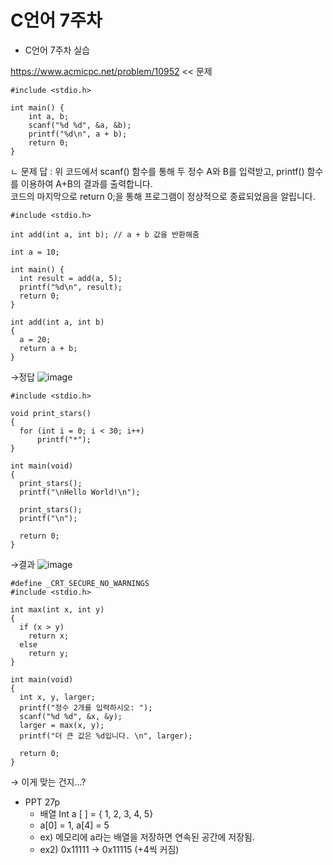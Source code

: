 # C언어 7주차

- C언어 7주차 실습

https://www.acmicpc.net/problem/10952 << 문제

```
#include <stdio.h>

int main() {
    int a, b;
    scanf("%d %d", &a, &b);
    printf("%d\n", a + b);
    return 0;
}
```

ㄴ 문제 답 : 위 코드에서 scanf() 함수를 통해 두 정수 A와 B를 입력받고, printf() 함수를 이용하여 A+B의 결과를 출력합니다.<br> 
             코드의 마지막으로 return 0;을 통해 프로그램이 정상적으로 종료되었음을 알립니다.
 
```
#include <stdio.h>

int add(int a, int b); // a + b 값을 반환해줌

int a = 10;

int main() {
  int result = add(a, 5);
  printf("%d\n", result);
  return 0;
}

int add(int a, int b) 
{ 
  a = 20;
  return a + b; 
}
```
→정답 ![image](https://user-images.githubusercontent.com/128660870/231633061-3be56c68-7f07-4a39-836a-c53f1c451de6.png)


```
#include <stdio.h>

void print_stars() 
{
  for (int i = 0; i < 30; i++)
      printf("*");
}

int main(void)
{
  print_stars();
  printf("\nHello World!\n");
  
  print_stars();
  printf("\n");

  return 0;
}
```
→결과 ![image](https://user-images.githubusercontent.com/128660870/231632504-fdbaf824-9231-4508-95c0-d8612868dfbb.png)

```
#define _CRT_SECURE_NO_WARNINGS
#include <stdio.h>

int max(int x, int y)
{
  if (x > y)
    return x;
  else
    return y;
}

int main(void)
{
  int x, y, larger;
  printf("정수 2개를 입력하시오: ");
  scanf("%d %d", &x, &y);
  larger = max(x, y);
  printf("더 큰 값은 %d입니다. \n", larger);

  return 0;
}
```
→ 이게 맞는 건지...? 



- PPT 27p
  * 배열 Int a [ ] = { 1, 2, 3, 4, 5}
  * a[0] = 1, a[4] = 5
  * ex) 메모리에 a라는 배열을 저장하면 연속된 공간에 저장됨.
  * ex2) 0x11111 → 0x11115 (+4씩 커짐)
